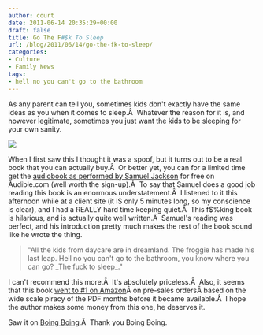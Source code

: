 ```yaml
---
author: court
date: 2011-06-14 20:35:29+00:00
draft: false
title: Go The F#$k To Sleep
url: /blog/2011/06/14/go-the-fk-to-sleep/
categories:
- Culture
- Family News
tags:
- hell no you can't go to the bathroom
---
```


As any parent can tell you, sometimes kids don't exactly have the same ideas as you when it comes to sleep.Â  Whatever the reason for it is, and however legitimate, sometimes you just want the kids to be sleeping for your own sanity.

[![](http://www.vallentyne.com/blog/wp-content/uploads/2011/06/gothefktosleep.jpg)
](http://www.vallentyne.com/blog/wp-content/uploads/2011/06/gothefktosleep.jpg)

When I first saw this I thought it was a spoof, but it turns out to be a real book that you can actually buy.Â  Or better yet, you can for a limited time get the [audiobook as performed by Samuel Jackson](http://www.audible.com/pd?asin=B00551W570) for free on Audible.com (well worth the sign-up).Â  To say that Samuel does a good job reading this book is an enormous understatement.Â  I listened to it this afternoon while at a client site (it IS only 5 minutes long, so my conscience is clear), and I had a REALLY hard time keeping quiet.Â  This f$%king book is hilarious, and is actually quite well written.Â  Samuel's reading was perfect, and his introduction pretty much makes the rest of the book sound like he wrote the thing.


<blockquote>"All the kids from daycare are in dreamland. The froggie has made his last leap. Hell no you can't go to the bathroom, you know where you can go? _The fuck to sleep_."</blockquote>


I can't recommend this more.Â  It's absolutely priceless.Â  Also, it seems that this book [went to #1 on Amazon](http://boingboing.net/2011/05/16/piracy-sends-go-the.html)Â on pre-sales ordersÂ based on the wide scale piracy of the PDF months before it became available.Â  I hope the author makes some money from this one, he deserves it.

Saw it on [Boing Boing](http://feedproxy.google.com/~r/boingboing/iBag/~3/N3cMUROKvyk/go-the-fuck-to-sleep-1.html).Â  Thank you Boing Boing.
